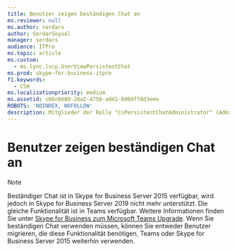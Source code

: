 ```yaml
---
title: Benutzer zeigen beständigen Chat an
ms.reviewer: null
ms.author: serdars
author: SerdarSoysal
manager: serdars
audience: ITPro
ms.topic: article
ms.custom:
  - ms.lync.lscp.UserViewPersistentChat
ms.prod: skype-for-business-itpro
f1.keywords:
  - CSH
ms.localizationpriority: medium
ms.assetid: c66c6689-28a2-4758-add1-0d0dff0d3eee
ROBOTS: 'NOINDEX, NOFOLLOW'
description: Mitglieder der Rolle "CsPersistentChatAdministrator" (Administratoren für beständigen Chat) können anderen Benutzern und sich selbst Rechte und Berechtigungen für den Chatroom-Manager erteilen.
---
```


# <a name="users-view-persistent-chat"></a>Benutzer zeigen beständigen Chat an

> [!NOTE] 
> Beständiger Chat ist in Skype for Business Server 2015 verfügbar, wird jedoch in Skype for Business Server 2019 nicht mehr unterstützt. Die gleiche Funktionalität ist in Teams verfügbar. Weitere Informationen finden Sie unter [Skype for Business zum Microsoft Teams Upgrade](/MicrosoftTeams/upgrade-start-here). Wenn Sie beständigen Chat verwenden müssen, können Sie entweder Benutzer migrieren, die diese Funktionalität benötigen, Teams oder Skype for Business Server 2015 weiterhin verwenden.